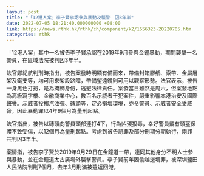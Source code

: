 ```yaml
---
layout: post
title: "「12港人案」李子賢承認參與暴動及襲警　囚3年半"
date: 2022-07-05 18:21:40.000000000 +08:00
link: https://news.rthk.hk/rthk/ch/component/k2/1656323-20220705.htm
categories: rthk
---
```


「12港人案」其中一名被告李子賢承認在2019年9月參與金鐘暴動，期間襲擊一名警員，在區域法院被判囚3年半。

法官鄭紀航判刑時指出，被告案發時明顯有備而來，帶備封箱膠纸、索帶、金屬層架及鐵支等，均可用來架設路障，帶備望遠鏡則可用以觀察形勢。法官表示，被告一身黑色打扮，是為掩飾身份，逃避法律責任。案發當日雖然是周六，但案發地點為高級寫字樓、金融商業中心，數百名示威者干犯案件，嚴重影響本港治安及國際聲譽。示威者投擲汽油彈、磚頭等，定必損壞環境，亦令警員、示威者安全受威脅，因此暴動罪以4年9個月為量刑起點。

法官指出，被告以磚頭向警員頭部連打4下，行為凶殘狠毒，幸好警員戴有頭盔保護不致受傷，以12個月為量刑起點。考慮到被告認罪及部分刑期分期執行，兩罪共判囚3年半。

案情指，被告李子賢於2019年9月29日在金鐘道一帶，連同其他身分不明人士參與暴動，並在金鐘道太古廣場外襲擊警員。李子賢前年因偷越邊境罪，被深圳鹽田人民法院判刑7個月，去年3月刑滿被遣返回港。
